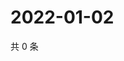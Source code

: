 # 2022-01-02

共 0 条

<!-- BEGIN WEIBO -->
<!-- 最后更新时间 Sun Jan 02 2022 14:00:35 GMT+0800 (China Standard Time) -->

<!-- END WEIBO -->
